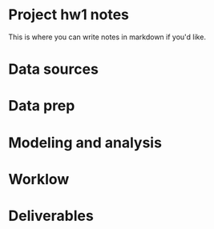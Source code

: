 # Project hw1 notes

 
This is where you can write notes in markdown if you'd like.

# Data sources


# Data prep


# Modeling and analysis


# Worklow


# Deliverables
